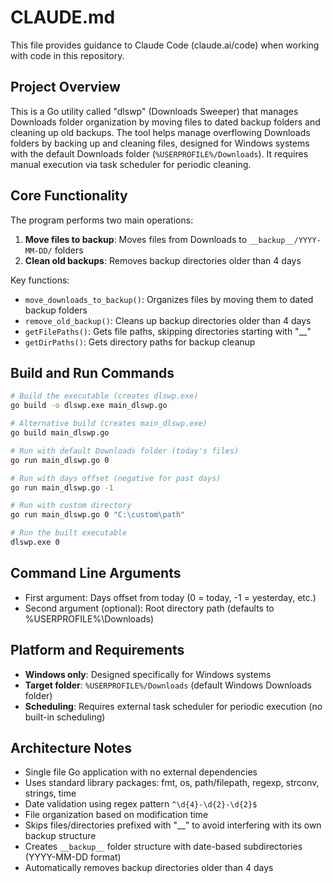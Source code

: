 # CLAUDE.md

This file provides guidance to Claude Code (claude.ai/code) when working with code in this repository.

## Project Overview

This is a Go utility called "dlswp" (Downloads Sweeper) that manages Downloads folder organization by moving files to dated backup folders and cleaning up old backups. The tool helps manage overflowing Downloads folders by backing up and cleaning files, designed for Windows systems with the default Downloads folder (`%USERPROFILE%/Downloads`). It requires manual execution via task scheduler for periodic cleaning.

## Core Functionality

The program performs two main operations:
1. **Move files to backup**: Moves files from Downloads to `__backup__/YYYY-MM-DD/` folders
2. **Clean old backups**: Removes backup directories older than 4 days

Key functions:
- `move_downloads_to_backup()`: Organizes files by moving them to dated backup folders
- `remove_old_backup()`: Cleans up backup directories older than 4 days
- `getFilePaths()`: Gets file paths, skipping directories starting with "__"
- `getDirPaths()`: Gets directory paths for backup cleanup

## Build and Run Commands

```bash
# Build the executable (creates dlswp.exe)
go build -o dlswp.exe main_dlswp.go

# Alternative build (creates main_dlswp.exe)
go build main_dlswp.go

# Run with default Downloads folder (today's files)
go run main_dlswp.go 0

# Run with days offset (negative for past days)
go run main_dlswp.go -1

# Run with custom directory
go run main_dlswp.go 0 "C:\custom\path"

# Run the built executable
dlswp.exe 0
```

## Command Line Arguments

- First argument: Days offset from today (0 = today, -1 = yesterday, etc.)
- Second argument (optional): Root directory path (defaults to %USERPROFILE%\Downloads)

## Platform and Requirements

- **Windows only**: Designed specifically for Windows systems
- **Target folder**: `%USERPROFILE%/Downloads` (default Windows Downloads folder)
- **Scheduling**: Requires external task scheduler for periodic execution (no built-in scheduling)

## Architecture Notes

- Single file Go application with no external dependencies
- Uses standard library packages: fmt, os, path/filepath, regexp, strconv, strings, time
- Date validation using regex pattern `^\d{4}-\d{2}-\d{2}$`
- File organization based on modification time
- Skips files/directories prefixed with "__" to avoid interfering with its own backup structure
- Creates `__backup__` folder structure with date-based subdirectories (YYYY-MM-DD format)
- Automatically removes backup directories older than 4 days